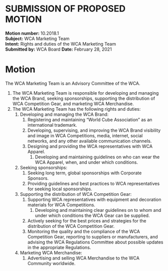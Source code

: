 # SUBMISSION OF PROPOSED MOTION

**Motion number:** 10.2018.1  
**Subject:** WCA Marketing Team  
**Intent:** Rights and duties of the WCA Marketing Team  
**Submitted by:** WCA Board 
**Date:** February 28, 2021  

# Motion

The WCA Marketing Team is an Advisory Committee of the WCA.

1. The WCA Marketing Team is responsible for developing and managing the WCA Brand, seeking sponsorships, supporting the distribution of WCA Competition Gear, and marketing WCA Merchandise.
2. The WCA Marketing Team has the following rights and duties:
   1. Developing and managing the WCA Brand:
      1. Registering and maintaining “World Cube Association” as an international trademark.
      2. Developing, supervising, and improving the WCA Brand visibility and image in WCA Competitions, media, internet, social networks, and any other available communication channels.
      3. Designing and providing the WCA representatives with WCA Apparel.
         1. Developing and maintaining guidelines on who can wear the WCA Apparel, when, and under which conditions.
   2. Seeking sponsorships:
      1. Seeking long term, global sponsorships with Corporate Sponsors.
      2. Providing guidelines and best practices to WCA representatives for seeking local sponsorships.
   3. Supporting the distribution of WCA Competition Gear:
      1. Supporting WCA representatives with equipment and decoration materials for WCA Competitions.
         1. Developing and maintaining clear guidelines on to whom and under which conditions the WCA Gear can be supplied.
      2. Actively seeking for the best prices and strategies for the distribution of the WCA Competition Gear.
      3. Monitoring the quality and the compliance of the WCA Competition Gear, reporting to suppliers or manufacturers, and advising the WCA Regulations Committee about possible updates in the appropriate Regulations.
   4. Marketing WCA Merchandise:
      1. Advertising and selling WCA Merchandise to the WCA Community worldwide.
